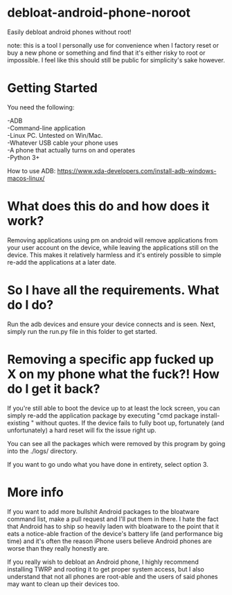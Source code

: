 # debloat-android-phone-noroot
Easily debloat android phones without root!

note: this is a tool I personally use for convenience when I factory reset or buy a new phone or something and find that it's either risky to root or impossible. I feel like this should still be public for simplicity's sake however.

# Getting Started
You need the following:

-ADB\
-Command-line application\
-Linux PC. Untested on Win/Mac.\
-Whatever USB cable your phone uses\
-A phone that actually turns on and operates\
-Python 3+

How to use ADB: https://www.xda-developers.com/install-adb-windows-macos-linux/


# What does this do and how does it work?

Removing applications using pm on android will remove applications from your user account on the device, while leaving the applications still on the device. This makes it relatively harmless and it's entirely possible to simple re-add the applications at a later date.

# So I have all the requirements. What do I do?

Run the adb devices and ensure your device connects and is seen. Next, simply run the run.py file in this folder to get started.

# Removing a specific app fucked up X on my phone what the fuck?! How do I get it back?

If you're still able to boot the device up to at least the lock screen, you can simply re-add the application package by executing "cmd package install-existing <packagename>" without quotes. If the device fails to fully boot up, fortunately (and unfortunately) a hard reset will fix the issue right up.

You can see all the packages which were removed by this program by going into the ./logs/ directory.

If you want to go undo what you have done in entirety, select option 3.

 # More info

 If you want to add more bullshit Android packages to the bloatware command list, make a pull request and I'll put them in there. I hate the fact that Android has to ship so heavily laden with bloatware to the point that it eats a notice-able fraction of the device's battery life (and performance big time) and it's often the reason iPhone users believe Android phones are worse than they really honestly are.

 If you really wish to debloat an Android phone, I highly recommend installing TWRP and rooting it to get proper system access, but I also understand that not all phones are root-able and the users of said phones may want to clean up their devices too.
